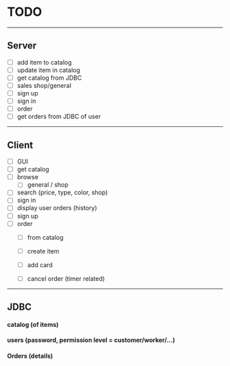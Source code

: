 # TODO
---------------------

## Server

- [ ] add item to catalog
- [ ] update item in catalog
- [ ] get catalog from JDBC
- [ ] sales shop/general
- [ ] sign up
- [ ] sign in
- [ ] order
- [ ] get orders from JDBC of user

---------------------
## Client

- [ ] GUI
- [ ] get catalog
- [ ] browse
  - [ ] general / shop 
- [ ] search (price, type, color, shop)
- [ ] sign in
- [ ] display user orders (history)
- [ ] sign up
- [ ] order
  - [ ] from catalog
  - [ ] create item
  - [ ] add card
  - [ ] cancel order (timer related)
  
  
---------------------

## JDBC

#### catalog (of items)
#### users (password, permission level = customer/worker/...) 
#### Orders (details)
